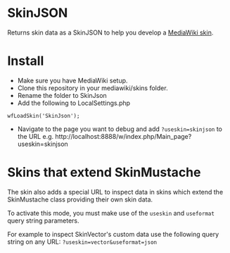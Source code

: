 # SkinJSON

Returns skin data as a SkinJSON to help you develop a [MediaWiki skin](https://www.mediawiki.org/wiki/Manual:How_to_make_a_MediaWiki_skin). 

# Install
* Make sure you have MediaWiki setup.
* Clone this repository in your mediawiki/skins folder.
* Rename the folder to SkinJson
* Add the following to LocalSettings.php
```
wfLoadSkin('SkinJson');
```
* Navigate to the page you want to debug and add `?useskin=skinjson` to the URL e.g. http://localhost:8888/w/index.php/Main_page?useskin=skinjson

# Skins that extend SkinMustache

The skin also adds a special URL to inspect data in skins which extend the SkinMustache class providing their own skin data.

To activate this mode, you must make use of the `useskin` and `useformat` query string parameters.

For example to inspect SkinVector's custom data use the following query string on any URL:
`?useskin=vector&useformat=json`
